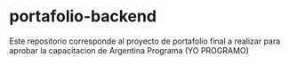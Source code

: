 # portafolio-backend
Este repositorio corresponde al proyecto de portafolio final a realizar para aprobar la capacitacion de Argentina Programa (YO PROGRAMO)
